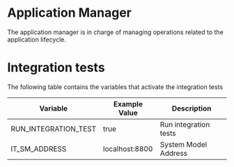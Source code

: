 # Application Manager

The application manager is in charge of managing operations related to the application lifecycle.

# Integration tests

The following table contains the variables that activate the integration tests

| Variable  | Example Value | Description |
| ------------- | ------------- |------------- |
| RUN_INTEGRATION_TEST  | true | Run integration tests |
| IT_SM_ADDRESS  | localhost:8800 | System Model Address |